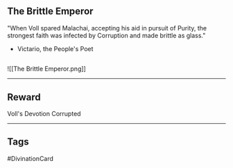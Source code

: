 ## The Brittle Emperor
"When Voll spared Malachai, accepting his aid in pursuit of Purity, the strongest faith was infected by Corruption and made brittle as glass."
- Victario, the People's Poet
## 
![[The Brittle Emperor.png]]

---
## Reward
Voll's Devotion
Corrupted

---
## Tags
#DivinationCard